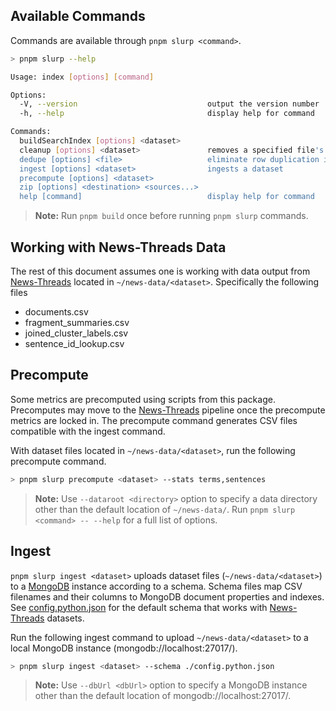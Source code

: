 ## Available Commands

Commands are available through `pnpm slurp <command>`.

```sh
> pnpm slurp --help

Usage: index [options] [command]

Options:
  -V, --version                             output the version number
  -h, --help                                display help for command

Commands:
  buildSearchIndex [options] <dataset>
  cleanup [options] <dataset>               removes a specified file's records from the dataset
  dedupe [options] <file>                   eliminate row duplication in a file
  ingest [options] <dataset>                ingests a dataset
  precompute [options] <dataset>
  zip [options] <destination> <sources...>
  help [command]                            display help for command
```

> **Note:** Run `pnpm build` once before running `pnpm slurp` commands.

## Working with News-Threads Data

The rest of this document assumes one is working with data output from [News-Threads](https://github.com/microsoft/News-Threads) located in `~/news-data/<dataset>`. Specifically the following files

- documents.csv
- fragment_summaries.csv
- joined_cluster_labels.csv
- sentence_id_lookup.csv

## Precompute

Some metrics are precomputed using scripts from this package. Precomputes may move to the [News-Threads](https://github.com/microsoft/News-Threads) pipeline once the precompute metrics are locked in. The precompute command generates CSV files compatible with the ingest command.

With dataset files located in `~/news-data/<dataset>`, run the following precompute command.

```sh
> pnpm slurp precompute <dataset> --stats terms,sentences
```

> **Note:** Use `--dataroot <directory>` option to specify a data directory other than the default location of `~/news-data/`. Run `pnpm slurp <command> -- --help` for a full list of options.

## Ingest

`pnpm slurp ingest <dataset>` uploads dataset files (`~/news-data/<dataset>`) to a [MongoDB](https://www.mongodb.com/) instance according to a schema. Schema files map CSV filenames and their columns to MongoDB document properties and indexes. See [config.python.json](config.python.json) for the default schema that works with [News-Threads](https://github.com/microsoft/News-Threads) datasets.

Run the following ingest command to upload `~/news-data/<dataset>` to a local MongoDB instance (mongodb://localhost:27017/).

```sh
> pnpm slurp ingest <dataset> --schema ./config.python.json
```

> **Note:** Use `--dbUrl <dbUrl>` option to specify a MongoDB instance other than the default location of mongodb://localhost:27017/.
